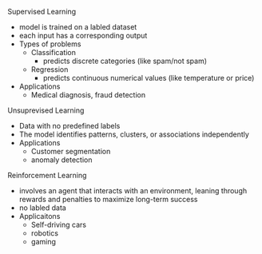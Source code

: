 Supervised Learning 
- model is trained on a labled dataset
- each input has a corresponding output 
- Types of problems 
	- Classification 
		- predicts discrete categories (like spam/not spam)
	- Regression 
		- predicts continuous numerical values (like temperature or price)
- Applications 
	- Medical diagnosis, fraud detection 

Unsuprevised Learning 
- Data with no predefined labels 
- The model identifies patterns, clusters, or associations independently 
- Applications 
	- Customer segmentation
	- anomaly detection 

Reinforcement Learning 
- involves an agent that interacts with an environment, leaning through rewards and penalties to maximize long-term success
- no labled data 
- Applicaitons 
	- Self-driving cars
	- robotics
	- gaming